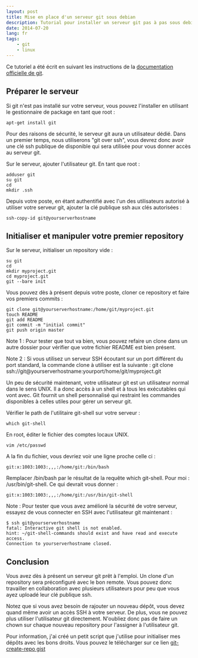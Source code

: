 ```yaml
---
layout: post
title: Mise en place d'un serveur git sous debian
description: Tutorial pour installer un serveur git pas à pas sous debian
date: 2014-07-20
lang: fr
tags:
    - git
    - linux
---
```


Ce tutoriel a été écrit en suivant les instructions de la [documentation officielle de git](http://git-scm.com/book/en/Git-on-the-Server-Setting-Up-the-Server).

## Préparer le serveur

Si git n'est pas installé sur votre serveur, vous pouvez l'installer en utilisant
 le gestionnaire de package en tant que root :

```shell
apt-get install git
```

Pour des raisons de sécurité, le serveur git aura un utilisateur dédié. Dans un premier
temps, nous utiliserons "git over ssh", vous devrez donc avoir une clé ssh publique de
disponible qui sera utilisée pour vous donner accès au serveur git.

Sur le serveur, ajouter l'utilisateur git. En tant que root :

```shell
adduser git
su git
cd
mkdir .ssh
```

Depuis votre poste, en étant authentifié avec l'un des utilisateurs autorisé à utiliser
votre serveur git, ajouter la clé publique ssh aux clés autorisées :

```shell
ssh-copy-id git@yourserverhostname
```

## Initialiser et manipuler votre premier repository

Sur le serveur, initialiser un repository vide :

```shell
su git
cd
mkdir myproject.git
cd myproject.git
git --bare init
```

Vous pouvez dès à présent depuis votre poste, cloner ce repository et faire vos premiers commits :

```shell
git clone git@yourserverhostname:/home/git/myproject.git
touch README
git add README
git commit -m "initial commit"
git push origin master
```

Note 1 : Pour tester que tout va bien, vous pouvez refaire un clone dans un autre dossier pour vérifier que votre
fichier README est bien présent.

Note 2 : Si vous utilisez un serveur SSH écoutant sur un port différent du port standard, la commande clone à utiliser
est la suivante : git clone ssh://git@yourserverhostname:yourport/home/git/myproject.git

Un peu de sécurité maintenant, votre utilisateur git est un utilisateur normal dans le sens UNIX. Il a donc accès à un
shell et à tous les exécutables qui vont avec. Git fournit un shell personnalisé qui restraint les commandes disponibles à celles
utiles pour gérer un serveur git.

Vérifier le path de l'utilitaire git-shell sur votre serveur :

```shell
which git-shell
```

En root, éditer le fichier des comptes locaux UNIX.

```shell
vim /etc/passwd
```

A la fin du fichier, vous devriez voir une ligne proche celle ci :

```shell
git:x:1003:1003:,,,:/home/git:/bin/bash
```

Remplacer /bin/bash par le résultat de la requête which git-shell. Pour moi : /usr/bin/git-shell. Ce qui devrait vous donner :

```shell
git:x:1003:1003:,,,:/home/git:/usr/bin/git-shell
```

Note : Pour tester que vous avez amélioré la sécurité de votre serveur, essayez de vous connecter en SSH avec l'utilisateur
git maintenant :

```shell
$ ssh git@yourserverhostname
fatal: Interactive git shell is not enabled.
hint: ~/git-shell-commands should exist and have read and execute access.
Connection to yourserverhostname closed.
```

## Conclusion

Vous avez dès à présent un serveur git prêt à l'emploi. Un clone d'un repository sera préconfiguré avec le bon remote.
Vous pouvez donc travailler en collaboration avec plusieurs utilisateurs pour peu que vous ayez uploadé leur clé publique ssh.

Notez que si vous avez besoin de rajouter un nouveau dépôt, vous devez quand même avoir un accès SSH à votre serveur.
De plus, vous ne pouvez plus utiliser l'utilisateur git directement. N'oubliez donc pas de faire un chown sur chaque nouveau repository pour
l'assigner à l'utilisateur git.

Pour information, j'ai créé un petit script que j'utilise pour initialiser mes dépôts avec les bons droits. Vous pouvez le télécharger sur ce lien [git-create-repo gist](https://gist.github.com/jbouzekri/35481a7c087bac61758c)
